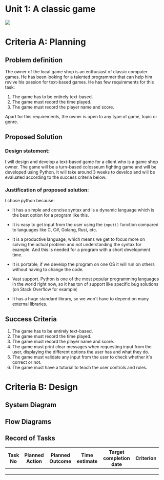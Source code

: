 # Unit 1: A classic game 
![](game.gif)

# Criteria A: Planning

## Problem definition

The owner of the local game shop is an enthusiast of classic computer games. He has been looking for a talented programmer that can help him revive his passion for text-based games. He has few requirements for this task:

1. The game has to be entirely text-based.
2. The game must record the time played.
3. The game must record the player name and score.

Apart for this requirements, the owner is open to any type of game, topic or genre.

## Proposed Solution

### Design statement:
I will design and develop a text-based game for a client who is a game shop owner. The game will be a turn-based colosseum fighting game and will be developed using Python. It will take around 3 weeks to develop and will be evaluated according to the success criteria below.


### Justification of proposed solution:
I chose python because:
   - It has a simple and concise syntax and is a dynamic language which is the best option for a program like this. 
  
   - It is easy to get input from the user using the ``input()`` function compared to languages like C, C#, Golang, Rust, etc.
   
   - It is a productive language, which means we get to focus more on solving the actual problem and not understanding the syntax for example. And this is needed for a program with a short development time.
   
   - It is portable, if we develop the program on one OS it will run on others without having to change the code.
   
   - Vast support. Python is one of the most popular programming languages in the world right now, so it has ton of support like specific bug solutions (on Stack Overflow for example)
   
   - It has a huge standard library, so we won't have to depend on many external libraries.
 
## Success Criteria
1. The game has to be entirely text-based.
2. The game must record the time played.
3. The game must record the player name and score.
4. The game must print clear messages when requesting input from the user, displaying the different options the user has and what they do. 
5. The game must validate any input from the user to check whether it's correct or not.
6. The game must have a tutorial to teach the user controls and rules.


# Criteria B: Design

## System Diagram

## Flow Diagrams

## Record of Tasks
| Task No | Planned Action | Planned Outcome | Time estimate | Target completion date | Criterion |
|---------|----------------|-----------------|---------------|------------------------|-----------|
|         |                |                 |               |                        |           |
|         |                |                 |               |                        |           |
|         |                |                 |               |                        |           |
